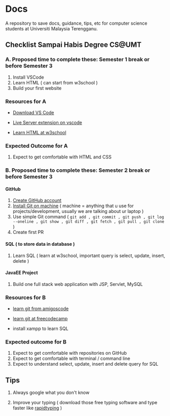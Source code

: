# Docs

A repository to save docs, guidance, tips, etc for computer science students at Universiti Malaysia Terengganu.

## Checklist Sampai Habis Degree CS@UMT

### A. Proposed time to complete these: Semester 1 break or before Semester 3

1. Install VSCode
2. Learn HTML ( can start from w3school )
3. Build your first website

### Resources for A

- [Download VS Code](https://code.visualstudio.com/)

- [Live Server extension on vscode](https://marketplace.visualstudio.com/items?itemName=ritwickdey.LiveServer)

- [Learn HTML at w3school](https://www.w3schools.com/html/)

### Expected Outcome for A

1. Expect to get comfortable with HTML and CSS

### B. Proposed time to complete these: Semester 2 break or before Semester 3

#### GitHub

1. [Create GitHub account](https://github.com/)
2. [Install Git on machine](https://git-scm.com/downloads) ( machine = anything that u use for projects/development, usually we are talking about ur laptop )
3. Use simple Git command ( `git add , git commit , git push , git log --oneline , git show , git diff , git fetch , git pull , git clone` )
4. Create first PR

#### SQL ( to store data in database )

1. Learn SQL ( learn at w3school, important query is select, update, insert, delete )

#### JavaEE Project

1. Build one full stack web application with JSP, Servlet, MySQL

### Resources for B

- [learn git from amigoscode](https://www.youtube.com/watch?v=3fUbBnN_H2c)

- [learn git at freecodecamp](https://www.youtube.com/watch?v=RGOj5yH7evk)

- install xampp to learn SQL

### Expected outcome for B

1. Expect to get comfortable with repositories on GitHub
2. Expect to get comfortable with terminal / command line
3. Expect to understand select, update, insert and delete query for SQL

## Tips

1. Always google what you don't know

2. Improve your typing ( download those free typing software and type faster like [rapidtyping](https://rapidtyping.com) )
